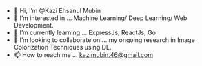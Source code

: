 - 👋 Hi, I’m @Kazi Ehsanul Mubin
- 👀 I’m interested in ... Machine Learning/ Deep Learning/ Web Development.
- 🌱 I’m currently learning ... ExpressJs, ReactJs, Go
- 💞️ I’m looking to collaborate on ... my ongoing research in Image Colorization Techniques using DL.
- 📫 How to reach me ... kazimubin.46@gmail.com

<!---
Mubin42/Mubin42 is a ✨ special ✨ repository because its `README.md` (this file) appears on your GitHub profile.
You can click the Preview link to take a look at your changes.
--->
